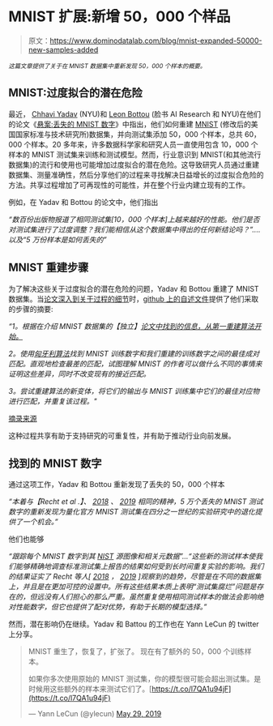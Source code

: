 # MNIST 扩展:新增 50，000 个样品

> 原文：<https://www.dominodatalab.com/blog/mnist-expanded-50000-new-samples-added>

*<small>这篇文章提供了关于在 MNIST 数据集中重新发现 50，000 个样本的概要。</small>*

## MNIST:过度拟合的潜在危险

最近， [Chhavi Yadav](https://twitter.com/chhaviyadav_/status/1133372241729732608?s=20) (NYU)和 [Leon Bottou](https://leon.bottou.org/start) (脸书 AI Research 和 NYU)在他们的论文《[悬案:丢失的 MNIST 数字](https://arxiv.org/pdf/1905.10498.pdf)》中指出，他们如何重建 [MNIST](https://www.dominodatalab.com/blog/benchmarking-nvidia-cuda-9-amazon-ec2-p3-instances-using-fashion-mnist) (修改后的美国国家标准与技术研究所)数据集，并向测试集添加 50，000 个样本，总共 60，000 个样本。20 多年来，许多数据科学家和研究人员一直使用包含 10，000 个样本的 MNIST 测试集来训练和测试模型。然而，行业意识到 MNIST(和其他流行数据集)的流行和使用也可能增加过度拟合的潜在危险。这导致研究人员通过重建数据集、测量准确性，然后分享他们的过程来寻找解决日益增长的过度拟合危险的方法。共享过程增加了可再现性的可能性，并在整个行业内建立现有的工作。

例如，在 Yadav 和 Bottou 的论文中，他们指出

*“数百份出版物报道了相同测试集[10，000 个样本]上越来越好的性能。他们是否对测试集进行了过度调整？我们能相信从这个数据集中得出的任何新结论吗？”....以及“5 万份样本是如何丢失的”*

## MNIST 重建步骤

为了解决这些关于过度拟合的潜在危险的问题，Yadav 和 Bottou 重建了 MNIST 数据集。当[论文深入到关于过程的细节](https://arxiv.org/pdf/1905.10498.pdf)时，[github 上的自述文件](https://github.com/facebookresearch/qmnist)提供了他们采取的步骤的摘要:

*“1。根据在介绍 MNIST 数据集的【独立】[论文中找到的信息，从第一重建算法开始。](https://leon.bottou.org/papers/bottou-cortes-94)*

*2。使用[匈牙利算法](https://en.wikipedia.org/wiki/Hungarian_algorithm)找到 MNIST 训练数字和我们重建的训练数字之间的最佳成对匹配。直观地检查最差的匹配，试图理解 MNIST 的作者可以做什么不同的事情来证明这些差异，同时不改变现有的接近匹配。*

*3。尝试重建算法的新变体，将它们的输出与 MNIST 训练集中它们的最佳对应物进行匹配，并重复该过程。"*

[摘录来源](https://github.com/facebookresearch/qmnist)

这种过程共享有助于支持研究的可重复性，并有助于推动行业向前发展。

## 找到的 MNIST 数字

通过这项工作，Yadav 和 Bottou 重新发现了丢失的 50，000 个样本

*“本着与【Recht et al .】、 [2018](https://arxiv.org/abs/1806.00451) 、 [2019](https://arxiv.org/abs/1902.10811) 相同的精神，5 万个丢失的 MNIST 测试数字的重新发现为量化官方 MNIST 测试集在四分之一世纪的实验研究中的退化提供了一个机会。”*

他们也能够

*“跟踪每个 MNIST 数字到其 [NIST](https://www.nist.gov/srd/nist-special-database-19) 源图像和相关元数据”...“这些新的测试样本使我们能够精确地调查标准测试集上报告的结果如何受到长时间重复实验的影响。我们的结果证实了 Recht 等人[ [2018](https://arxiv.org/abs/1806.00451) ， [2019](https://arxiv.org/abs/1902.10811) ]观察到的趋势，尽管是在不同的数据集上，并且是在更加可控的设置中。所有这些结果本质上表明“测试集腐烂”问题是存在的，但远没有人们担心的那么严重。虽然重复使用相同测试样本的做法会影响绝对性能数字，但它也提供了配对优势，有助于长期的模型选择。”*

然而，潜在影响仍在继续。Yadav 和 Battou 的工作也在 Yann LeCun 的 twitter 上分享。

> MNIST 重生了，恢复了，扩张了。
> 现在有了额外的 50，000 个训练样本。
> 
> 如果你多次使用原始的 MNIST 测试集，你的模型很可能会超出测试集。是时候用这些额外的样本来测试它们了。[https://t.co/l7QA1u94jF](https://t.co/l7QA1u94jF)
> 
> — Yann LeCun (@ylecun) [May 29, 2019](https://twitter.com/ylecun/status/1133735660563697665?ref_src=twsrc%5Etfw)